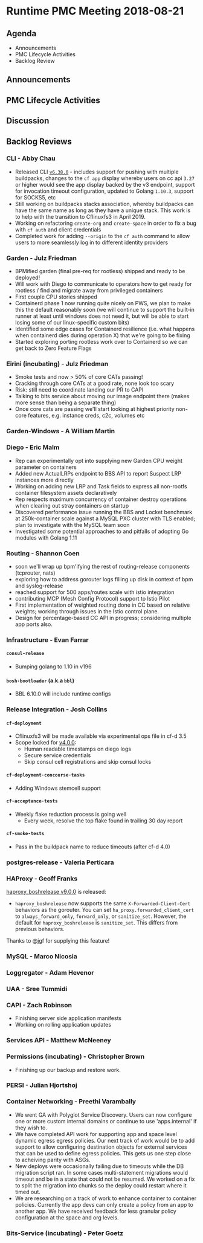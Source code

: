 # Runtime PMC Meeting 2018-08-21

## Agenda

* Announcements
* PMC Lifecycle Activities
* Backlog Review


## Announcements


## PMC Lifecycle Activities


## Discussion


## Backlog Reviews

### CLI - Abby Chau

- Released CLI [`v6.38.0`](https://github.com/cloudfoundry/cli/releases/tag/v6.38.0) - includes support for pushing with multiple buildpacks, changes to the `cf app` display whereby users on cc api `3.27` or higher would see the app display backed by the v3 endpoint, support for invocation timeout configuration, updated to Golang `1.10.3`, support for SOCKS5, etc
- Still working on buildpacks stacks association, whereby buildpacks can have the same name as long as they have a unique stack. This work is to help with the transition to Cflinuxfs3 in April 2019.
- Working on refactoring `create-org` and `create-space` in order to fix a bug with `cf auth` and client credentials
- Completed work for adding `--origin` to the `cf auth` command to allow users to more seamlessly log in to different identity providers

### Garden - Julz Friedman

 - BPMified garden (final pre-req for rootless) shipped and ready to be deployed!
 - Will work with Diego to communicate to operators how to get ready for rootless / find and migrate away from privileged containers
 - First couple CPU stories shipped
 - Containerd phase 1 now running quite nicely on PWS, we plan to make this the default reasonably soon (we will continue to support the built-in runner at least until windows does not need it, but will be able to start losing some of our linux-specific custom bits)
 - Identified some edge cases for Containerd resilience (i.e. what happens when containerd dies during operation X) that we're going to be fixing
 - Started exploring porting rootless work over to Containerd so we can get back to Zero Feature Flags

### Eirini (incubating) - Julz Friedman

 - Smoke tests and now > 50% of core CATs passing!
 - Cracking through core CATs at a good rate, none look too scary
 - Risk: still need to coordinate landing our PR to CAPI
 - Talking to bits service about moving our image endpoint there (makes more sense than being a separate thing)
 - Once core cats are passing we'll start looking at highest priority non-core features, e.g. instance creds, c2c, volumes etc

### Garden-Windows - A William Martin


### Diego - Eric Malm

- Rep can experimentally opt into supplying new Garden CPU weight parameter on containers
- Added new ActualLRPs endpoint to BBS API to report Suspect LRP instances more directly
- Working on adding new LRP and Task fields to express all non-rootfs container filesystem assets declaratively
- Rep respects maximum concurrency of container destroy operations when clearing out stray containers on startup
- Discovered performance issue running the BBS and Locket benchmark at 250k-container scale against a MySQL PXC cluster with TLS enabled; plan to investigate with the MySQL team soon
- Investigated some potential approaches to and pitfalls of adopting Go modules with Golang 1.11


### Routing - Shannon Coen

- soon we'll wrap up bpm'ifying the rest of routing-release components (tcprouter, nats)
- exploring how to address gorouter logs filling up disk in context of bpm and syslog-release
- reached support for 500 apps/routes scale with istio integration
- contributing MCP (Mesh Config Protocol) support to Istio Pilot
- First implementation of weighted routing done in CC based on relative weights; working through issues in the Istio control plane. 
- Design for percentage-based CC API in progress; considering multiple app ports also.

### Infrastructure - Evan Farrar

#### `consul-release`
- Bumping golang to 1.10 in v196

#### `bosh-bootloader` (a.k.a `bbl`)
- BBL 6.10.0 will include runtime configs


### Release Integration - Josh Collins

#### `cf-deployment`
- Cflinuxfs3 will be made available via experimental ops file in cf-d 3.5
- Scope locked for [v4.0.0](https://www.pivotaltracker.com/epic/show/4051465):
  - Human readable timestamps on diego logs
  - Secure service credentials
  - Skip consul cell registrations and skip consul locks


#### `cf-deployment-concourse-tasks`
- Adding Windows stemcell support


#### `cf-acceptance-tests`
- Weekly flake reduction process is going well
  - Every week, resolve the top flake found in trailing 30 day report

#### `cf-smoke-tests`
- Pass in the buildpack name to reduce timeouts (after cf-d 4.0)


### postgres-release - Valeria Perticara


### HAProxy - Geoff Franks

[haproxy_boshrelease v9.0.0](https://github.com/cloudfoundry-incubator/haproxy-boshrelease/releases) is released:

- `haproxy_boshrelease` now supports the same `X-Forwarded-Client-Cert` behaviors as the
  gorouter. You can set `ha_proxy.forwarded_client_cert` to `always_forward_only`, `forward_only`,
  or `sanitize_set`. However, the default for `haproxy_boshrelease` is `sanitize_set`. This differs
  from previous behaviors.

Thanks to @jgf for supplying this feature!

### MySQL - Marco Nicosia


### Loggregator - Adam Hevenor


### UAA - Sree Tummidi


### CAPI - Zach Robinson
- Finishing server side application manifests
- Working on rolling application updates

### Services API - Matthew McNeeney


### Permissions (incubating) - Christopher Brown

* Finishing up our backup and restore work.

### PERSI - Julian Hjortshoj


### Container Networking - Preethi Varambally
- We went GA with Polyglot Service Discovery. Users can now configure one or more custom internal domains or continue to use 'apps.internal' if they wish to.
- We have completed API work for supporting app and space level dynamic egress egress policies. Our next track of work would be to add support to allow configuring destination objects for external services that can be used to define egress policies. This gets us one step close to acheiving parity with ASGs.
- New deploys were occasionally failing due to timeouts while the DB migration script ran.  In some cases multi-statement migrations would timeout and be in a state that could not be resumed. We worked on a fix to split the migration into chunks so the deploy could restart where it timed out.
- We are researching on a track of work to enhance container to container policies. Currently the app devs can only create a policy from an app to another app. We have received feedback for less granular policy configuration at the space and org levels.


### Bits-Service (incubating) - Peter Goetz
